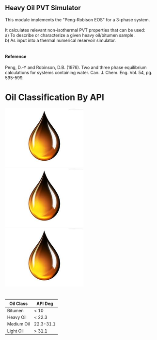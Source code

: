 <h2>Heavy Oil PVT Simulator</h2>
This module implements the "Peng-Robison EOS" for a 3-phase system. <br> <br>
It calculates relevant non-isothermal PVT properties that can be used:  <br>
a) To describe or characterize a given heavy oil/bitumen sample.  <br>
b) As input into a thermal numerical reservoir simulator. <br>

<br>
<h4>Reference</h4>
Peng, D.-Y and Robinson, D.B. (1976). Two and three phase equilibrium calculations for systems containing water. Can. J. Chem. Eng. Vol. 54, pg. 595-599. <br>

#
# Oil Classification By API
![Image description](https://github.com/MongoExpUser/Heavy-Oil-PVT-Simulator/blob/master/oil.jpeg) ![Image description](https://github.com/MongoExpUser/Heavy-Oil-PVT-Simulator/blob/master/oil.jpeg) ![Image description](https://github.com/MongoExpUser/Heavy-Oil-PVT-Simulator/blob/master/oil.jpeg) 

#
| Oil Class | API Deg |
| --- | --- |
| Bitumen | < 10 |
| Heavy Oil | < 22.3 |
| Medium Oil | 22.3-31.1 |
| Light Oil | > 31.1 |
#
